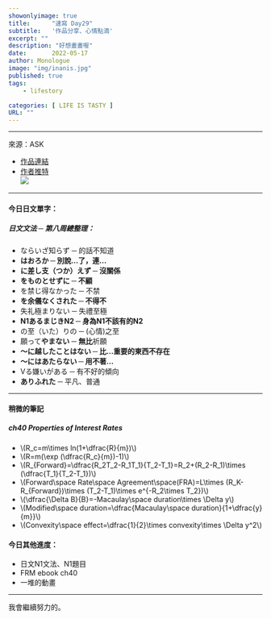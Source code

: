 ```yaml
---
showonlyimage: true
title:      "速寫 Day29"
subtitle:   '作品分享、心情點滴'
excerpt: ""
description: "好想畫畫喔"
date:       2022-05-17
author: Monologue    
image: "img/inanis.jpg"
published: true 
tags:
    - lifestory

categories: [ LIFE IS TASTY ]
URL: ""
---
```

***

來源：ASK
* [作品連結](https://www.pixiv.net/artworks/78491726)  
* [作者推特](https://twitter.com/askziye)  
![](/blog/sketch/d29-1.jpg)


***
#### 今日日文單字：  
##### 日文文法 ─ 第八周總整理：
* ならいざ知らず ─ 的話不知道
* **はおろか ─ 別說...了，連...**
* **に差し支（つか）えず ─ 沒關係**
* **をものとせずに ─ 不顧**
* を禁じ得なかった ─ 不禁
* **を余儀なくされた ─ 不得不**
* 失礼極まりない ─ 失禮至極
* **N1あるまじきN2 ─ 身為N1不該有的N2**
* の至（いた）りの ─ (心情)之至
* 願って**やまない** ─ **無比**祈願
* **～に越したことはない ─ 比...重要的東西不存在**
* **～にはあたらない ─ 用不著...**
* Vる嫌いがある ─ 有不好的傾向
* **ありふれた** ─ 平凡、普通
***
#### 稍微的筆記  
##### ch40 Properties of Interest Rates
* \\(R_c=m\times ln(1+\dfrac{R}{m})\\)
* \\(R=m(\exp (\dfrac{R_c}{m})-1)\\)
* \\(R_{Forward}=\dfrac{R_2T_2-R_1T_1}{T_2-T_1}=R_2+(R_2-R_1)\times (\dfrac{T_1}{T_2-T_1})\\)
* \\(Forward\space Rate\space Agreement\space(FRA)=L\times (R_K-R_{Forward})\times (T_2-T_1)\times e^{-R_2\times T_2})\\)
* \\(\dfrac{\Delta B}{B}=-Macaulay\space duration\times \Delta y\\)
* \\(Modified\space duration=\dfrac{Macaulay\space duration}{1+\dfrac{y}{m}}\\)
* \\(Convexity\space effect=\dfrac{1}{2}\times convexity\times \Delta y^2\\)
#### 今日其他進度：  
* 日文N1文法、N1題目  
* FRM ebook ch40
* 一堆的動畫  
  
***

我會繼續努力的。
<!--more-->

